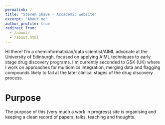 ```yaml
---
permalink: /
title: "Steven Shave - Accademic website"
excerpt: "About me"
author_profile: true
redirect_from: 
  - /about/
  - /about.html
---
```


Hi there! I'm a cheminformatician/data scientist/AIML advocate at the University of Edinburgh, focused on applying AIML techniques to early stage drug discovery programs. I'm currently seconded to GSK (UK) where I work on approaches for multiomics integration, merging data and flagging compounds likely to fail at the later clinical stages of the drug discovery process.  

Purpose
======
The purpose of this (very much a work in progress) site is organising and keeping a clean record of papers, talks, teaching and thoughts.